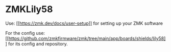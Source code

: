# ZMKLily58

Use: [[https://zmk.dev/docs/user-setup]] for setting up your ZMK software

For the config use: [[https://github.com/zmkfirmware/zmk/tree/main/app/boards/shields/lily58]] for its config and repository.

